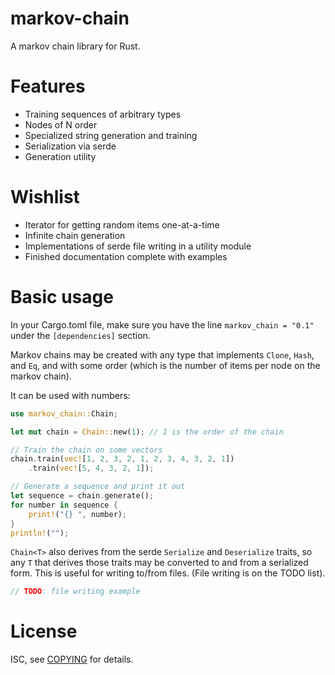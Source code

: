 # markov-chain
A markov chain library for Rust.

# Features
* Training sequences of arbitrary types
* Nodes of N order
* Specialized string generation and training
* Serialization via serde
* Generation utility

# Wishlist
* Iterator for getting random items one-at-a-time
* Infinite chain generation
* Implementations of serde file writing in a utility module
* Finished documentation complete with examples

# Basic usage
In your Cargo.toml file, make sure you have the line `markov_chain = "0.1"`
under the `[dependencies]` section.

Markov chains may be created with any type that implements `Clone`, `Hash`,
and `Eq`, and with some order (which is the number of items per node on the
markov chain).

It can be used with numbers:

```rust
use markov_chain::Chain;

let mut chain = Chain::new(1); // 1 is the order of the chain

// Train the chain on some vectors
chain.train(vec![1, 2, 3, 2, 1, 2, 3, 4, 3, 2, 1])
    .train(vec![5, 4, 3, 2, 1]);

// Generate a sequence and print it out
let sequence = chain.generate();
for number in sequence {
    print!("{} ", number);
}
println!("");
```

`Chain<T>` also derives from the serde `Serialize` and `Deserialize` traits, so
any `T` that derives those traits may be converted to and from a serialized
form. This is useful for writing to/from files. (File writing is on the TODO
list).

```rust
// TODO: file writing example
```

# License
ISC, see [COPYING](COPYING) for details.
